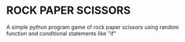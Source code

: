 # ROCK PAPER SCISSORS

A simple python program game of rock paper scissors using random function and conditional statements like "if"
